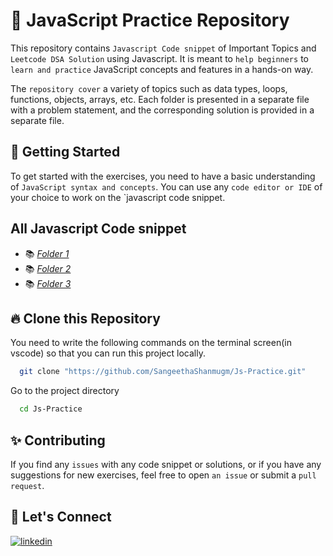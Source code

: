 # 📖 JavaScript Practice Repository

This repository contains `Javascript Code snippet` of Important Topics and `Leetcode DSA Solution` using Javascript. It is meant to `help beginners` to `learn and practice` JavaScript concepts and features in a hands-on way.

The `repository cover` a variety of topics such as data types, loops, functions, objects, arrays, etc. Each folder is presented in a separate file with a problem statement, and the corresponding solution is provided in a separate file.

## 📝 Getting Started

To get started with the exercises, you need to have a basic understanding of `JavaScript syntax and concepts`. You can use any `code editor or IDE` of your choice to work on the `javascript code snippet.

## All Javascript Code snippet

- 📚 [_Folder 1_](./2021_year/)
- 📚 [_Folder 2_](./2022_year/)
- 📚 [_Folder 3_](./2023_year/)

## 🔥 Clone this Repository

You need to write the following commands on the terminal screen(in vscode) so that you can run this project locally.

```bash
  git clone "https://github.com/SangeethaShanmugm/Js-Practice.git"
```

Go to the project directory

```bash
  cd Js-Practice
```

## ✨ Contributing

If you find any `issues` with any code snippet or solutions, or if you have any suggestions for new exercises, feel free to open `an issue` or submit a `pull request`.

## 🔗 Let's Connect

[![linkedin](https://img.shields.io/badge/LinkedIn-0077B5?style=for-the-badge&logo=linkedin&logoColor=white)](https://www.linkedin.com/in/sangeetha-shanmugam-13320b45/)
